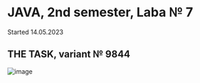# JAVA, 2nd semester, Laba № 7
Started 14.05.2023

## THE TASK, variant № 9844

![image](https://github.com/cgsg-tt6ITMO/s2-java-lab7/assets/76934492/2b20f055-35b0-4a6d-be93-8e40f2a4a0c7)

